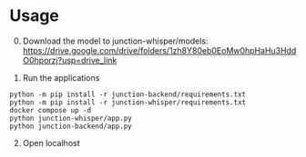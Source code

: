 # Usage
0. Download the model to junction-whisper/models: https://drive.google.com/drive/folders/1zh8Y80eb0EoMw0hpHaHu3HddO0hporzj?usp=drive_link

1. Run the applications
```
python -m pip install -r junction-backend/requirements.txt
python -m pip install -r junction-whisper/requirements.txt
docker compose up -d
python junction-whisper/app.py
python junction-backend/app.py
```

2. Open localhost
